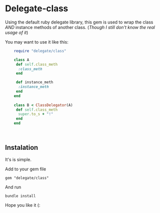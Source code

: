 # Delegate-class

Using the default ruby delegate library, this gem is used to wrap the class _AND_ instance methods of another class.
(_Though I still don't know the real usage of it_)

You may want to use it like this:

```ruby
    require "delegate/class"

    class A
     def self.class_meth
      :class_meth
     end

     def instance_meth
      :instance_meth
     end
    end
    
    class B < ClassDelegator(A)
     def self.class_meth
      super.to_s + "!"
     end
    end
    
    
```

## Instalation

It's is simple.

Add to your gem file

    gem "delegate/class"

And run

    bundle install

Hope you like it (:
